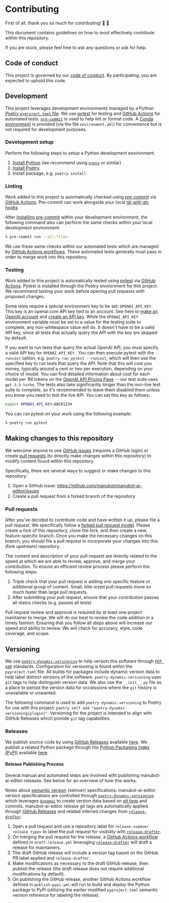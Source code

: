 # Contributing

First of all, thank you so much for contributing! 🎉 💯

This document contains guidelines on how to most effectively contribute within this repository.

If you are stuck, please feel free to ask any questions or ask for help.

## Code of conduct

This project is governed by our [code of conduct](CODE_OF_CONDUCT.md). By participating, you are expected to uphold this code.

## Development

This project leverages development environments managed by a Python [Poetry `pyproject.toml` file](https://python-poetry.org/docs/).
We use [pytest](https://docs.pytest.org/) for testing and [GitHub Actions](https://docs.github.com/en/actions) for automated tests.
[`pre-commit`](https://pre-commit.com/) is used to help lint or format code.
A [Conda environment](https://conda.io/projects/conda/en/latest/user-guide/tasks/manage-environments.html) is provided (via the file `environment.yml`) for convenience but is not required for development purposes.

### Development setup

Perform the following steps to setup a Python development environment.

1. [Install Python](https://www.python.org/downloads/) (we recommend using [`pyenv`](https://github.com/pyenv/pyenv) or similar)
1. [Install Poetry](https://python-poetry.org/docs/#installation).
1. Install package, e.g. `poetry install`

### Linting

Work added to this project is automatically checked using [pre-commit](https://pre-commit.com/) via [GitHub Actions](https://docs.github.com/en/actions).
Pre-commit can work alongside your local [git with git-hooks](https://pre-commit.com/index.html#3-install-the-git-hook-scripts)

After [installing pre-commit](https://pre-commit.com/#installation) within your development environment, the following command also can perform the same checks within your local development environment:

```sh
% pre-commit run --all-files
```

We use these same checks within our automated tests which are managed by [GitHub Actions workflows](https://docs.github.com/en/actions/using-workflows).
These automated tests generally must pass in order to merge work into this repository.

### Testing

Work added to this project is automatically tested using [pytest](https://docs.pytest.org/) via [GitHub Actions](https://docs.github.com/en/actions).
Pytest is installed through the Poetry environment for this project.
We recommend testing your work before opening pull requests with proposed changes.

Some tests require a special environment key to be set: `OPENAI_API_KEY`.
This key is an openai.com API key tied to an account.
See here to [make an OpenAI account](https://openai.com/api/) and [create an API key](https://platform.openai.com/api-keys).
While the `OPENAI_API_KEY` environment variable must be set to a value for the testing suite to complete, any non-whitespace value will do. It doesn't have to be a valid API key, since all tests that actually query the API with the key are skipped by default.

If you want to run tests that query the actual OpenAI API, you must specify a valid API key for `OPENAI_API_KEY` . You can then execute pytest with the `--runcost` option, e.g. `poetry run pytest --runcost`, which will then use the specified key to run tests that query the API. Note that this will cost you money, typically around a cent or two per execution, depending on your choice of model. You can find detailed information about cost for each model per 1M tokens on the [OpenAI API Pricing Page](https://openai.com/api/pricing/) -- our test suite uses `gpt-3.5-turbo`. The tests also take significantly longer than the non-live test suite to complete, so it's recommended to leave them disabled them unless you know you need to test the live API.
You can set this key as follows:

```bash
export OPENAI_API_KEY=ABCD1234
```

You can run pytest on your work using the following example:

```sh
% poetry run pytest
```

## Making changes to this repository

We welcome anyone to use [GitHub issues](https://docs.github.com/en/issues/tracking-your-work-with-issues/about-issues) (requires a GitHub login) or create [pull requests](https://docs.github.com/en/pull-requests/collaborating-with-pull-requests/proposing-changes-to-your-work-with-pull-requests/about-pull-requests) (to directly make changes within this repository) to modify content found within this repository.

Specifically, there are several ways to suggest or make changes to this repository:

1. Open a GitHub issue: https://github.com/manubot/manubot-ai-editor/issues
1. Create a pull request from a forked branch of the repository

### Pull requests

After you’ve decided to contribute code and have written it up, please file a pull request.
We specifically follow a [forked pull request model](https://docs.github.com/en/github/collaborating-with-issues-and-pull-requests/creating-a-pull-request-from-a-fork).
Please create a fork of this repository, clone the fork, and then create a new, feature-specific branch.
Once you make the necessary changes on this branch, you should file a pull request to incorporate your changes into this (fork upstream) repository.

The content and description of your pull request are directly related to the speed at which we are able to review, approve, and merge your contribution.
To ensure an efficient review process please perform the following steps:

1. Triple check that your pull request is adding _one_ specific feature or additional group of content.
   Small, bite-sized pull requests move so much faster than large pull requests.
1. After submitting your pull request, ensure that your contribution passes all status checks (e.g. passes all tests)

Pull request review and approval is required by at least one project maintainer to merge.
We will do our best to review the code addition in a timely fashion.
Ensuring that you follow all steps above will increase our speed and ability to review.
We will check for accuracy, style, code coverage, and scope.

## Versioning

We use [`poetry-dynamic-versioning`](https://github.com/mtkennerly/poetry-dynamic-versioning) to help version this software through [`PEP 440`](https://peps.python.org/pep-0440/) standards.
Configuration for versioning is found within the `pyproject.toml` file.
All builds for packages include dynamic version data to help label distinct versions of the software.
`poetry-dynamic-versioning` uses `git` tags to help distinguish version data.
We also use the `__init__.py` file as a place to persist the version data for occaissions where the `git` history is unavailable or unwanted.

The following command is used to add `poetry-dynamic-versioning` to Poetry for use with this project: `poetry self add "poetry-dynamic-versioning[plugin]"`.
Versioning for the project is intended to align with GitHub Releases which provide `git` tag capabilities.

### Releases

We publish source code by using [GitHub Releases](https://docs.github.com/en/repositories/releasing-projects-on-github/about-releases) available [here](https://github.com/manubot/manubot-ai-editor/releases).
We publish a related Python package through the [Python Packaging Index (PyPI)](https://pypi.org/) available [here](https://pypi.org/project/manubot-ai-editor/).

#### Release Publishing Process

Several manual and automated steps are involved with publishing manubot-ai-editor releases.
See below for an overview of how this works.

Notes about [semantic version](https://en.wikipedia.org/wiki/Software_versioning#Semantic_versioning) (semver) specifications:
manubot-ai-editor version specifications are controlled through [`poetry-dynamic-versioning`](https://github.com/mtkennerly/poetry-dynamic-versioning) which leverages [`dunamai`](https://github.com/mtkennerly/dunamai) to create version data based on [git tags](https://git-scm.com/book/en/v2/Git-Basics-Tagging) and commits.
manubot-ai-editor release git tags are automatically applied through [GitHub Releases](https://docs.github.com/en/repositories/releasing-projects-on-github/about-releases) and related inferred changes from [`release-drafter`](https://github.com/release-drafter/release-drafter).

1. Open a pull request and use a repository label for `release-<semver release type>` to label the pull request for visibility with [`release-drafter`](https://github.com/release-drafter/release-drafter).
1. On merging the pull request for the release, a [GitHub Actions workflow](https://docs.github.com/en/actions/using-workflows) defined in `draft-release.yml` leveraging [`release-drafter`](https://github.com/release-drafter/release-drafter) will draft a release for maintainers.
1. The draft GitHub release will include a version tag based on the GitHub PR label applied and `release-drafter`.
1. Make modifications as necessary to the draft GitHub release, then publish the release (the draft release does not require additional modifications by default).
1. On publishing the GitHub release, another GitHub Actions workflow defined in `publish-pypi.yml` will run to build and deploy the Python package to PyPI (utilizing the earlier modified `pyproject.toml` semantic version reference for labeling the release).